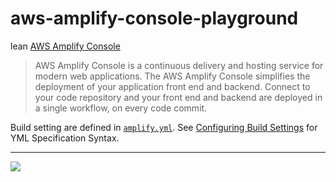 # aws-amplify-console-playground

lean [AWS Amplify Console](https://docs.aws.amazon.com/amplify/latest/userguide/welcome.html)

> AWS Amplify Console is a continuous delivery and hosting service for modern web applications. The AWS Amplify Console simplifies the deployment of your application front end and backend. Connect to your code repository and your front end and backend are deployed in a single workflow, on every code commit.

Build setting are defined in [`amplify.yml`](amplify.yml).  See [Configuring Build Settings](https://docs.aws.amazon.com/amplify/latest/userguide/build-settings.html) for YML Specification Syntax.

---

![](https://www.evernote.com/l/AAGKI4wgfUZB7YtWVDmqTmfg9YEzYSa4L38B/image.png)